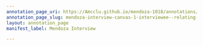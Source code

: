 ```yaml
---
annotation_page_uri: https://Amcclu.github.io/mendoza-1018/annotations/mendoza-interview-canvas-1-interviewee--relating-firsthand-experiences--gesturing--directness.json
annotation_page_slug: mendoza-interview-canvas-1-interviewee--relating-firsthand-experiences--gesturing--directness
layout: annotation_page
manifest_label: Mendoza Interview

---
```

